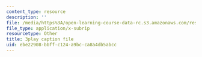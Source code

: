 ```yaml
---
content_type: resource
description: ''
file: /media/https%3A/open-learning-course-data-rc.s3.amazonaws.com/res-ll-005-mathematics-of-big-data-and-machine-learning-january-iap-2020/ebe22908bbffc124a9bcca8a4db5abcc_KXJVqsbh_4Y.srt
file_type: application/x-subrip
resourcetype: Other
title: 3play caption file
uid: ebe22908-bbff-c124-a9bc-ca8a4db5abcc
---
```

